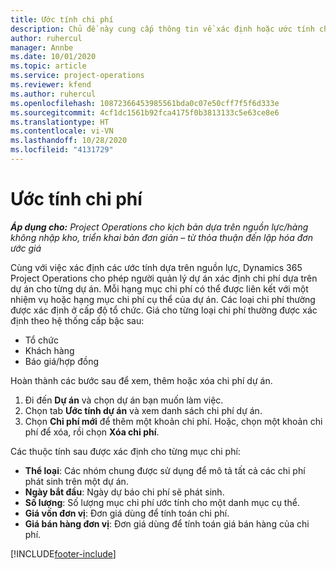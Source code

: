 ```yaml
---
title: Ước tính chi phí
description: Chủ đề này cung cấp thông tin về xác định hoặc ước tính chi phí dựa trên dự án.
author: ruhercul
manager: Annbe
ms.date: 10/01/2020
ms.topic: article
ms.service: project-operations
ms.reviewer: kfend
ms.author: ruhercul
ms.openlocfilehash: 10872366453985561bda0c07e50cff7f5f6d333e
ms.sourcegitcommit: 4cf1dc1561b92fca4175f0b3813133c5e63ce8e6
ms.translationtype: HT
ms.contentlocale: vi-VN
ms.lasthandoff: 10/28/2020
ms.locfileid: "4131729"
---
```

# <a name="expense-estimates"></a>Ước tính chi phí
_**Áp dụng cho:** Project Operations cho kịch bản dựa trên nguồn lực/hàng không nhập kho, triển khai bản đơn giản – từ thỏa thuận đến lập hóa đơn ước giá_

Cùng với việc xác định các ước tính dựa trên nguồn lực, Dynamics 365 Project Operations cho phép người quản lý dự án xác định chi phí dựa trên dự án cho từng dự án. Mỗi hạng mục chi phí có thể được liên kết với một nhiệm vụ hoặc hạng mục chi phí cụ thể của dự án. Các loại chi phí thường được xác định ở cấp độ tổ chức. Giá cho từng loại chi phí thường được xác định theo hệ thống cấp bậc sau:

- Tổ chức
- Khách hàng
- Báo giá/hợp đồng

Hoàn thành các bước sau để xem, thêm hoặc xóa chi phí dự án.

1. Đi đến **Dự án** và chọn dự án bạn muốn làm việc.
2. Chọn tab **Ước tính dự án** và xem danh sách chi phí dự án.
3. Chọn **Chi phí mới** để thêm một khoản chi phí. Hoặc, chọn một khoản chi phí để xóa, rồi chọn **Xóa chi phí**.

Các thuộc tính sau được xác định cho từng mục chi phí:

- **Thể loại**: Các nhóm chung được sử dụng để mô tả tất cả các chi phí phát sinh trên một dự án.
- **Ngày bắt đầu**: Ngày dự báo chi phí sẽ phát sinh.
- **Số lượng**: Số lượng mục chi phí ước tính cho một danh mục cụ thể.
- **Giá vốn đơn vị**: Đơn giá dùng để tính toán chi phí.
- **Giá bán hàng đơn vị**: Đơn giá dùng để tính toán giá bán hàng của chi phí.



[!INCLUDE[footer-include](../includes/footer-banner.md)]